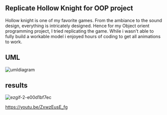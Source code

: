 ## Replicate Hollow Knight for OOP project 
Hollow knight is one of my favorite games. From the ambiance to the sound design, everything is intricately designed. Hence for my Object orient programming project, I tried replicating the game. While i wasn't able to fully build a workable model i enjoyed hours of coding to get all animations to work.
## UML
![umldiagram](https://user-images.githubusercontent.com/62338143/211172065-18a6a2e1-728b-4806-91db-e293224e5fff.jpg)

## results

![ezgif-2-e00d1bf7ec](https://user-images.githubusercontent.com/62338143/211173273-a91a680d-1a50-428d-a7e0-062df7462a0f.gif)

https://youtu.be/ZxwzEusE_fg
